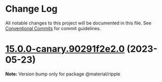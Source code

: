 # Change Log

All notable changes to this project will be documented in this file.
See [Conventional Commits](https://conventionalcommits.org) for commit guidelines.

# [15.0.0-canary.90291f2e2.0](https://github.com/material-components/material-components-web/compare/v14.0.0...v15.0.0-canary.90291f2e2.0) (2023-05-23)

**Note:** Version bump only for package @material/ripple
